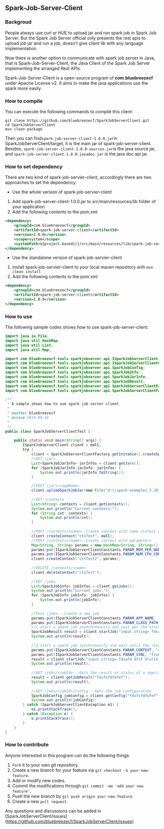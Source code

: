 ## Spark-Job-Server-Client

### Backgroud
People always use curl or HUE to upload jar and run spark job in Spark Job Server.
But the Spark Job Server official only presents the rest apis to upload job jar and 
run a job, doesn't give client lib with any language implementation.

Now there is another option to communicate with spark job server in Java, that is Spark-Job-Server-Client, the Java Client of the Spark Job Server implementing the arranged Rest APIs.

Spark-Job-Server-Client is a open-source program of **com.bluebreezecf** under Apache License v2. It aims to make the java applications use the spark more easily.

### How to compile
You can execute the following commands to compile this client:
```shell
git clone https://github.com/bluebreezecf/SparkJobServerClient.git
cd SparkJobServerClient
mvn clean package
```
Then you can find`spark-job-server-client-1.0.0.jar`in SparkJobServerClient/target, it is the main jar of spark-job-server-client. Besides, `spark-job-server-client-1.0.0-sources.jar`is the java source jar, and `spark-job-server-client-1.0.0-javadoc.jar` is the java doc api jar.

### How to set dependency
There are two kind of spark-job-servier-client, accordingly there are two approaches to set the dependency:

- Use the whole version of spark-job-servier-client
 
 1. Add spark-job-server-client-1.0.0.jar to src/main/resources/lib folder of your application
 2. Add the following contents to the pom.xml 
```xml
<dependency>
    <groupId>com.bluebreezecf</groupId>
    <artifactId>spark-job-server-client</artifactId>
    <version>1.0.0</version>
    <scope>system</scope>
    <systemPath>${project.basedir}/src/main/resources/lib/spark-job-server-client-1.0.0.jar</systemPath>
</dependency>
```
- Use the standalone version of spark-job-servier-client
 1. Install spark-job-servier-client to your local maven repository with `mvn clean install`
 2. Add the following contents to the pom.xml 
```xml
<dependency>
    <groupId>com.bluebreezecf</groupId>
    <artifactId>spark-job-server-client</artifactId>
    <version>1.0.0</version>
</dependency>
```

### How to use
The following sample codes shows how to use spark-job-server-client:

```java
import java.io.File;
import java.util.HashMap;
import java.util.List;
import java.util.Map;

import com.bluebreezecf.tools.sparkjobserver.api.ISparkJobServerClient;
import com.bluebreezecf.tools.sparkjobserver.api.ISparkJobServerClientConstants;
import com.bluebreezecf.tools.sparkjobserver.api.SparkJobConfig;
import com.bluebreezecf.tools.sparkjobserver.api.SparkJobInfo;
import com.bluebreezecf.tools.sparkjobserver.api.SparkJobJarInfo;
import com.bluebreezecf.tools.sparkjobserver.api.SparkJobResult;
import com.bluebreezecf.tools.sparkjobserver.api.SparkJobServerClientException;
import com.bluebreezecf.tools.sparkjobserver.api.SparkJobServerClientFactory;

/**
 * A sample shows how to use spark-job-server-client.
 * 
 * @author bluebreezecf
 * @since 2014-09-16
 *
 */
public class SparkJobServerClientTest {
	
	public static void main(String[] args) {
		ISparkJobServerClient client = null;
		try {
			client = SparkJobServerClientFactory.getInstance().createSparkJobServerClient("http://localhost:8090/");
			//GET /jars
			List<SparkJobJarInfo> jarInfos = client.getJars();
			for (SparkJobJarInfo jarInfo: jarInfos) {
				System.out.println(jarInfo.toString());
			}

			//POST /jars/<appName>
			client.uploadSparkJobJar(new File("d:\\spark-examples_2.10-1.0.2.jar"), "spark-test");
			
			//GET /contexts
			List<String> contexts = client.getContexts();
			System.out.println("Current contexts:");
			for (String cxt: contexts) {
				System.out.println(cxt);
			}
			
			//POST /contexts/<name>--Create context with name ctxTest and null parameter
			client.createContext("ctxTest", null);
			//POST /contexts/<name>--Create context with parameters
			Map<String, String> params = new HashMap<String, String>();
			params.put(ISparkJobServerClientConstants.PARAM_MEM_PER_NODE, "512m");
			params.put(ISparkJobServerClientConstants.PARAM_NUM_CPU_CORES, "10");
			client.createContext("cxtTest2", params);
			
			//DELETE /contexts/<name>
			client.deleteContext("ctxTest");
			
			//GET /jobs
			List<SparkJobInfo> jobInfos = client.getJobs();
			System.out.println("Current jobs:");
			for (SparkJobInfo jobInfo: jobInfos) {
				System.out.println(jobInfo);
			}
			
			//Post /jobs---Create a new job
			params.put(ISparkJobServerClientConstants.PARAM_APP_NAME, "spark-test");
			params.put(ISparkJobServerClientConstants.PARAM_CLASS_PATH, "spark.jobserver.WordCountExample");
			//1.start a spark job asynchronously and just get the status information
			SparkJobResult result = client.startJob("input.string= fdsafd dfsf blullkfdsoflaw fsdfs", params);
			System.out.println(result);
			
			//2.start a spark job synchronously and wait until the result
			params.put(ISparkJobServerClientConstants.PARAM_CONTEXT, "cxtTest2");
			params.put(ISparkJobServerClientConstants.PARAM_SYNC, "true");
			result = client.startJob("input.string= fdsafd dfsf blullkfdsoflaw fsdffdsfsfs", params);
			System.out.println(result);
			
			//GET /jobs/<jobId>---Gets the result or status of a specific job
			result = client.getJobResult("fdsfsfdfwfef");
			System.out.println(result);
			
			//GET /jobs/<jobId>/config - Gets the job configuration
			SparkJobConfig jobConfig = client.getConfig("fdsfsfdfwfef");
			System.out.println(jobConfig);
		} catch (SparkJobServerClientException e1) {
			e1.printStackTrace();
		} catch (Exception e) {
			e.printStackTrace();
		}
	}
}
```
### How to contribute
Anyone interested in this program can do the following things:
 1. `Fork` it to your own git repository.
 2. Create a new branch for your feature via `git checkout -b your-new-feature`.
 3. Add or modify new codes.
 4. Commit the modifications through `git commit -am 'add your new feature'`.
 5. Push the new branch by `git push origin your-new-feature`.
 6. Create a new `pull request`.

Any questions and discussions can be added in [SparkJobServerClient/issues] (https://github.com/bluebreezecf/SparkJobServerClient/issues)
